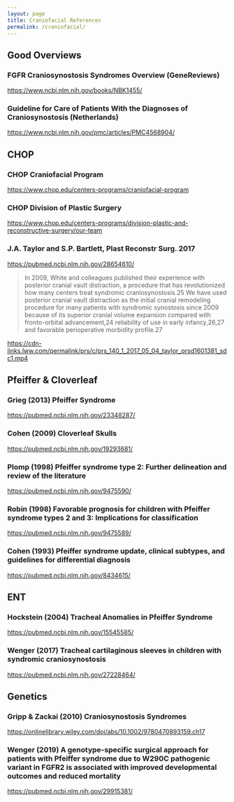 ```yaml
---
layout: page
title: Craniofacial References
permalink: /craniofacial/
---
```


## Good Overviews
### FGFR Craniosynostosis Syndromes Overview (GeneReviews)
<https://www.ncbi.nlm.nih.gov/books/NBK1455/>

### Guideline for Care of Patients With the Diagnoses of Craniosynostosis (Netherlands)
<https://www.ncbi.nlm.nih.gov/pmc/articles/PMC4568904/>

## CHOP
### CHOP Craniofacial Program
<https://www.chop.edu/centers-programs/craniofacial-program>

### CHOP Division of Plastic Surgery
<https://www.chop.edu/centers-programs/division-plastic-and-reconstructive-surgery/our-team>

### J.A. Taylor and S.P. Bartlett, Plast Reconstr Surg. 2017
<https://pubmed.ncbi.nlm.nih.gov/28654610/>
>In 2009, White and colleagues published their experience with posterior cranial vault distraction, a procedure that has revolutionized how many centers treat syndromic craniosynostosis.25 We have used posterior cranial vault distraction as the initial cranial remodeling procedure for many patients with syndromic synostosis since 2009 because of its superior cranial volume expansion compared with fronto-orbital advancement,24 reliability of use in early infancy,26,27 and favorable perioperative morbidity profile.27

<https://cdn-links.lww.com/permalink/prs/c/prs_140_1_2017_05_04_taylor_prsd1601381_sdc1.mp4>

<!--### Pansynostosis: a review
<https://pubmed.ncbi.nlm.nih.gov/17486351/>

### Pfeiffer Syndrome
<https://ojrd.biomedcentral.com/articles/10.1186/1750-1172-1-19>

### Pfeiffer Syndrome (StatPearls)
<https://www.ncbi.nlm.nih.gov/books/NBK532882/>

### Three tenets for staged correction of Kleeblattschädel or cloverleaf skull deformity
<https://pubmed.ncbi.nlm.nih.gov/19116567/>-->

## Pfeiffer & Cloverleaf
### Grieg (2013) Pfeiffer Syndrome
<https://pubmed.ncbi.nlm.nih.gov/23348287/>

### Cohen (2009) Cloverleaf Skulls
<https://pubmed.ncbi.nlm.nih.gov/19293681/>

### Plomp (1998) Pfeiffer syndrome type 2: Further delineation and review of the literature
<https://pubmed.ncbi.nlm.nih.gov/9475590/>

### Robin (1998) Favorable prognosis for children with Pfeiffer syndrome types 2 and 3: Implications for classification
<https://pubmed.ncbi.nlm.nih.gov/9475589/>

### Cohen (1993) Pfeiffer syndrome update, clinical subtypes, and guidelines for differential diagnosis
<https://pubmed.ncbi.nlm.nih.gov/8434615/>

## ENT
### Hockstein (2004) Tracheal Anomalies in Pfeiffer Syndrome
<https://pubmed.ncbi.nlm.nih.gov/15545585/>

### Wenger (2017) Tracheal cartilaginous sleeves in children with syndromic craniosynostosis
<https://pubmed.ncbi.nlm.nih.gov/27228464/>

## Genetics
### Gripp & Zackai (2010) Craniosynostosis Syndromes
<https://onlinelibrary.wiley.com/doi/abs/10.1002/9780470893159.ch17>

### Wenger (2019) A genotype-specific surgical approach for patients with Pfeiffer syndrome due to W290C pathogenic variant in FGFR2 is associated with improved developmental outcomes and reduced mortality
<https://pubmed.ncbi.nlm.nih.gov/29915381/>
